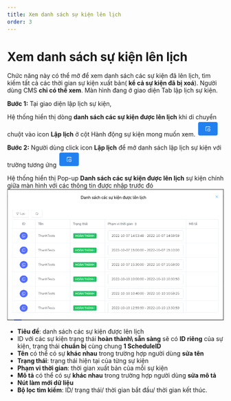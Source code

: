 ```yaml
---
title: Xem danh sách sự kiện lên lịch
order: 3
---
```

# Xem danh sách sự kiện lên lịch
Chức năng này có thể mở để xem danh sách các sự kiện đã lên lịch, tìm kiếm tất cả các thời gian sự kiện xuất bản( **kể cả sự kiện đã bị xoá**).
Người dùng CMS **chỉ có thể xem**.
Màn hình đang ở giao diện Tab lập lịch sự kiện.

 **Bước 1:** Tại giao diện lập lịch sự kiện,

 Hệ thống hiển thị dòng **danh sách các sự kiện được lên lịch** khi di chuyển chuột vào icon **Lập lịch** ở cột Hành động sự kiện mong muốn xem. 
 ![](../../images/icon_schedule.png)

 **Bước 2:** Người dùng click icon **Lập lịch** để mở danh sách lập lịch sự kiện với trường tương ứng
 ![](../../images/icon_schedule.png)

 Hệ thống hiển thị Pop-up **Danh sách các sự kiện được lên lịch** sự kiện chính giữa màn hình với các thông tin được nhập trước đó ![](../../images/Popup_Schedule_List.png)
 
* **Tiêu đề**: danh sách các sự kiện được lên lịch
* ID với các sự kiện trạng thái **hoàn thành\ sẵn sàng** sẽ có **ID riêng** của sự kiện, trạng thái **chuẩn bị** cùng chung **1 ScheduleID**
* **Tên** có thể có sự **khác nhau** trong trường hợp người dùng **sửa tên**
* **Trạng thái**: trạng thái hiện tại của từng sự kiện 
* **Phạm vi thời gian**: thời gian xuất bản của mỗi sự kiện
* **Mô tả** có thể có sự **khác nhau** trong trường hợp người dùng **sửa mô tả**
* **Nút làm mới dữ liệu**
* **Bộ lọc tìm kiếm**: ID/ trạng thái/ thời gian bắt đầu/ thời gian kết thúc. 